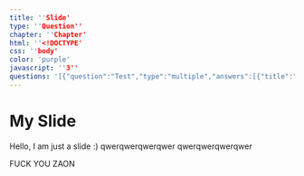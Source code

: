 ```yaml
---
title: ''Slide'
type: ''Question''
chapter: ''Chapter'
html: ''<!DOCTYPE'
css: ''body'
color: 'purple'
javascript: ''3''
questions: '[{"question":"Test","type":"multiple","answers":[{"title":"This is the correct answer","correct":true},{"title":"This is the wrong answer","correct":false},{"title":"This is could also be correct answer","correct":true},{"title":"Title","correct":true}]},{"question":"Test Question 2","type":"multiple","answers":[{"title":"This is the correct answer","correct":true},{"title":"This is the wrong answer","correct":false},{"title":"This is could also be correct answer","correct":true},{"title":"Title","correct":false}]}]'
---
```


# My Slide
Hello,
I am just a slide :)
qwerqwerqwerqwer
qwerqwerqwerqwer


FUCK YOU ZAON

